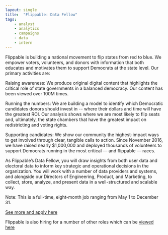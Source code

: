 ```yaml
---
layout: single
title:  "Flippable: Data Fellow"
tags: 
    - analyst
    - analytics
    - campaigns
    - data
    - intern
---
```


Flippable is building a national movement to flip states from red to blue. We empower voters, volunteers, and donors with information that both educates and motivates them to support Democrats at the state level. Our primary activities are:

Raising awareness: We produce original digital content that highlights the critical role of state governments in a balanced democracy. Our content has been viewed over 100M times.

Running the numbers: We are building a model to identify which Democratic candidates donors should invest in -- where their dollars and time will have the greatest ROI. Our analysis shows where we are most likely to flip seats and, ultimately, the state chambers that have the greatest impact on redistricting and voting rights. 

Supporting candidates: We show our community the highest-impact ways to get involved through clear, tangible calls to action. Since November 2016, we have raised nearly $1,000,000 and deployed thousands of volunteers to support Democrats running in the most critical — and flippable — races.

As Flippable’s Data Fellow, you will draw insights from both user data and electoral data to inform key strategic and operational decisions in the organization. You will work with a number of data providers and systems, and alongside our Directors of Engineering, Product, and Marketing, to collect, store, analyze, and present data in a well-structured and scalable way.

Note: This is a full-time, eight-month job ranging from May 1 to December 31.

[See more and apply here](https://jobs.lever.co/flippable/89033caa-b1ae-4111-a81f-08636c2dff34)

Flippable is also hiring for a number of other roles which can be [viewed here](https://jobs.lever.co/flippable)
